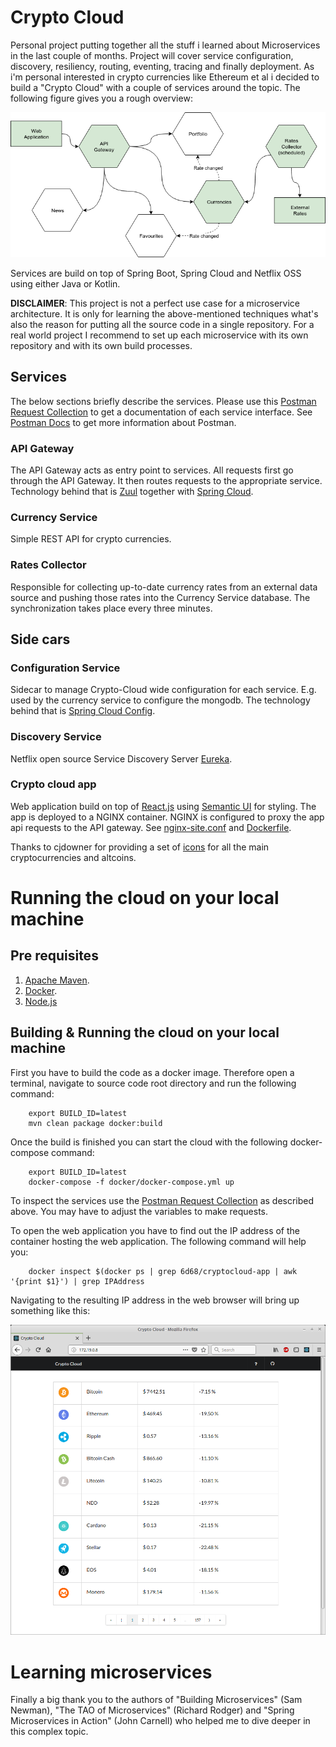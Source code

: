 # Crypto Cloud
Personal project putting together all the stuff i learned about Microservices in the last couple of months. Project will cover service configuration, discovery, resiliency, routing, eventing, tracing and finally deployment. As i'm personal interested in crypto currencies like Ethereum et al i decided to build a "Crypto Cloud" with a couple of services around the topic. The following figure gives you a rough overview:

<img src="./services-diagram.png">

Services are build on top of Spring Boot, Spring Cloud and Netflix OSS using either Java or Kotlin. 

**DISCLAIMER**: This project is not a perfect use case for a microservice architecture. It is only for learning the above-mentioned techniques what's also the reason for putting all the source code in a single repository. For a real world project I recommend to set up each microservice with its own repository and with its own build processes.

## Services

The below sections briefly describe the services. Please use this [Postman Request Collection](./Crypto-Cloud.postman_collection.json) to get a documentation of each service interface. See [Postman Docs](https://www.getpostman.com/docs/) to get more information about Postman.


### API Gateway
The API Gateway acts as entry point to services. All requests first go through the API Gateway. It then routes requests to the appropriate service. Technology behind that is [Zuul]((https://github.com/Netflix/zuul)) together with [Spring Cloud](http://projects.spring.io/spring-cloud/). 

### Currency Service
Simple REST API for crypto currencies.

### Rates Collector
Responsible for collecting up-to-date currency rates from an external data source and pushing those rates into the Currency Service database. The synchronization takes place every three minutes.

## Side cars

### Configuration Service
Sidecar to manage Crypto-Cloud wide configuration for each service. E.g. used by the currency service to configure the mongodb. The technology behind that is [Spring Cloud Config](https://cloud.spring.io/spring-cloud-config/).

### Discovery Service
Netflix open source Service Discovery Server [Eureka](https://netflix.github.io).


### Crypto cloud app
Web application build on top of [React.js](https://reactjs.org/) using [Semantic UI](https://react.semantic-ui.com/introduction) for styling. The app is deployed to a NGINX container. NGINX is configured to proxy the app api requests to the API gateway. See [nginx-site.conf](./crypto-cloud-app/nginx-site.conf) and [Dockerfile](./crypto-cloud-app/Dockerfile).

Thanks to cjdowner for providing a set of [icons](https://github.com/cjdowner/cryptocurrency-icons) for all the main cryptocurrencies and altcoins.

# Running the cloud on your local machine

## Pre requisites
1.	[Apache Maven](http://maven.apache.org).
2.	[Docker](http://docker.com).
3.  [Node.js](https://nodejs.org/en/)

## Building & Running the cloud on your local machine
First you have to build the code as a docker image. Therefore open a terminal, navigate to source code root directory and run the following command:

```console
    export BUILD_ID=latest
    mvn clean package docker:build
```

Once the build is finished you can start the cloud with the following docker-compose command:
```console
    export BUILD_ID=latest
    docker-compose -f docker/docker-compose.yml up
```

To inspect the services use the [Postman Request Collection](./Crypto-Cloud.postman_collection.json) as described above. You may have to adjust the variables to make requests.

To open the web application you have to find out the IP address of the container hosting the web application. The following command will help you:

```console
    docker inspect $(docker ps | grep 6d68/cryptocloud-app | awk '{print $1}') | grep IPAddress
```
Navigating to the resulting IP address in the web browser will bring up something like this:

  <img src="./CryptoCloud-App.png" style="width: 600px;">

# Learning microservices
Finally a big thank you to the authors of "Building Microservices" (Sam Newman), "The TAO of Microservices" (Richard Rodger) and "Spring Microservices in Action" (John Carnell) who helped me to dive deeper in this complex topic.